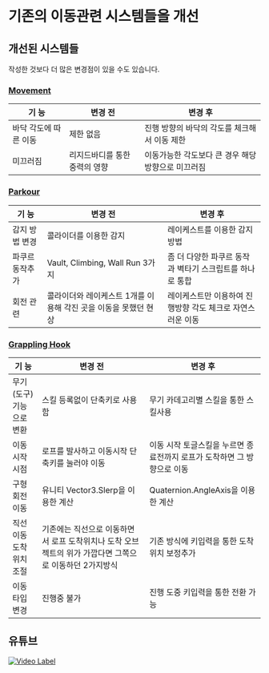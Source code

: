 # 기존의 이동관련 시스템들을 개선

## 개선된 시스템들
 
 작성한 것보다 더 많은 변경점이 있을 수도 있습니다.
 
 ### **[Movement][Movementlink]**
 
 |          기 능          |                 변경 전                |                 변경 후                |
 |---------------|------------------------|------------------------|
 | 바닥 각도에 따른 이동 | 제한 없음 | 진행 방향의 바닥의 각도를 체크해서 이동 제한 |
 | 미끄러짐 | 리지드바디를 통한 중력의 영향 | 이동가능한 각도보다 큰 경우 해당방향으로 미끄러짐 |
 

 ### **[Parkour][Parkourlink]**

 |          기 능          |                 변경 전                |                 변경 후                |
 |---------------|------------------------|------------------------|
 | 감지 방법 변경 | 콜라이더를 이용한 감지 | 레이케스트를 이용한 감지방법 |
 | 파쿠르 동작추가 | Vault, Climbing, Wall Run 3가지 | 좀 더 다양한 파쿠르 동작과 벽타기 스크립트를 하나로 통합 |
 | 회전 관련 | 콜라이더와 레이케스트 1개를 이용해 각진 곳을 이동을 못했던 현상 | 레이케스트만 이용하여 진행방향 각도 체크로 자연스러운 이동 |

 ### **[Grappling Hook][GrapplingHookslink]**

 |          기 능          |                 변경 전                |                 변경 후                |
 |---------------|------------------------|------------------------|
 | 무기(도구)기능으로 변환 | 스킬 등록없이 단축키로 사용함 | 무기 카데고리별 스킬을 통한 스킬사용 |
 | 이동 시작 시점 | 로프를 발사하고 이동시작 단축키를 눌러야 이동 | 이동 시작 토글스킬을 누르면 종료전까지 로프가 도착하면 그 방향으로 이동 |
 | 구형 회전 이동 | 유니티 Vector3.Slerp을 이용한 계산 | Quaternion.AngleAxis을 이용한 계산 |
 | 직선 이동 도착 위치 조절 | 기존에는 직선으로 이동하면서 로프 도착위치나 도착 오브젝트의 위가 가깝다면 그쪽으로 이동하던 2가지방식 | 기존 방식에 키입력을 통한 도착위치 보정추가 |
 | 이동 타입 변경 | 진행중 불가 | 진행 도중 키입력을 통한 전환 가능 |

  
## 유튜브
 [![Video Label](http://img.youtube.com/vi/txSauiDIWvA/0.jpg)](https://youtu.be/txSauiDIWvA)
 
[GrapplingHookslink]: /VariousFunctions/GrapplingHooksAndRopeSwing 
[Movementlink]: /VariousFunctions/Movement&Parkour/Movement
[Parkourlink]: /VariousFunctions/Movement&Parkour/Parkour